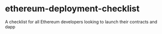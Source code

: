 # ethereum-deployment-checklist
A checklist for all Ethereum developers looking to launch their contracts and dapp
